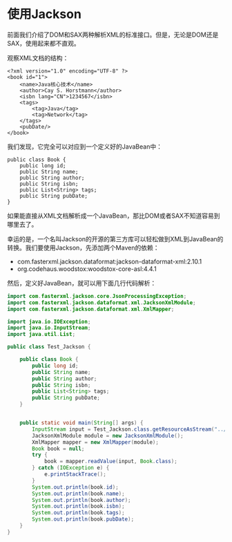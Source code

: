 # 使用Jackson

前面我们介绍了DOM和SAX两种解析XML的标准接口。但是，无论是DOM还是SAX，使用起来都不直观。

观察XML文档的结构：

```
<?xml version="1.0" encoding="UTF-8" ?>
<book id="1">
    <name>Java核心技术</name>
    <author>Cay S. Horstmann</author>
    <isbn lang="CN">1234567</isbn>
    <tags>
        <tag>Java</tag>
        <tag>Network</tag>
    </tags>
    <pubDate/>
</book>
```

我们发现，它完全可以对应到一个定义好的JavaBean中：

```
public class Book {
    public long id;
    public String name;
    public String author;
    public String isbn;
    public List<String> tags;
    public String pubDate;
}
```



如果能直接从XML文档解析成一个JavaBean，那比DOM或者SAX不知道容易到哪里去了。

幸运的是，一个名叫Jackson的开源的第三方库可以轻松做到XML到JavaBean的转换。我们要使用Jackson，先添加两个Maven的依赖：

- com.fasterxml.jackson.dataformat:jackson-dataformat-xml:2.10.1
- org.codehaus.woodstox:woodstox-core-asl:4.4.1

然后，定义好JavaBean，就可以用下面几行代码解析：

```java
import com.fasterxml.jackson.core.JsonProcessingException;
import com.fasterxml.jackson.dataformat.xml.JacksonXmlModule;
import com.fasterxml.jackson.dataformat.xml.XmlMapper;

import java.io.IOException;
import java.io.InputStream;
import java.util.List;

public class Test_Jackson {

    public class Book {
        public long id;
        public String name;
        public String author;
        public String isbn;
        public List<String> tags;
        public String pubDate;
    }


    public static void main(String[] args) {
        InputStream input = Test_Jackson.class.getResourceAsStream("../config/book.xml");
        JacksonXmlModule module = new JacksonXmlModule();
        XmlMapper mapper = new XmlMapper(module);
        Book book = null;
        try {
            book = mapper.readValue(input, Book.class);
        } catch (IOException e) {
            e.printStackTrace();
        }
        System.out.println(book.id);
        System.out.println(book.name);
        System.out.println(book.author);
        System.out.println(book.isbn);
        System.out.println(book.tags);
        System.out.println(book.pubDate);
    }
}

```

